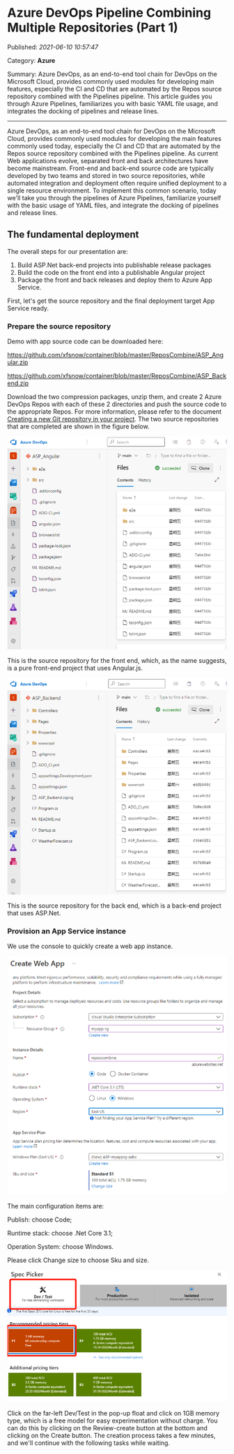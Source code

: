 # Azure DevOps Pipeline Combining Multiple Repositories (Part 1)

Published: *2021-06-10 10:57:47*

Category: __Azure__

Summary: Azure DevOps, as an end-to-end tool chain for DevOps on the Microsoft Cloud, provides commonly used modules for developing main features, especially the CI and CD that are automated by the Repos source repository combined with the Pipelines pipeline. This article guides you through Azure Pipelines, familiarizes you with basic YAML file usage, and integrates the docking of pipelines and release lines.

---------

Azure DevOps, as an end-to-end tool chain for DevOps on the Microsoft Cloud, provides commonly used modules for developing the main features commonly used today, especially the CI and CD that are automated by the Repos source repository combined with the Pipelines pipeline. As current Web applications evolve, separated front and back architectures have become mainstream. Front-end and back-end source code are typically developed by two teams and stored in two source repositories, while automated integration and deployment often require unified deployment to a single resource environment. To implement this common scenario, today we'll take you through the pipelines of Azure Pipelines, familiarize yourself with the basic usage of YAML files, and integrate the docking of pipelines and release lines.

## The fundamental deployment

The overall steps for our presentation are:

1. Build ASP.Net back-end projects into publishable release packages
2. Build the code on the front end into a publishable Angular project
3. Package the front and back releases and deploy them to Azure App Service.

First, let's get the source repository and the final deployment target App Service ready.

### Prepare the source repository

Demo with app source code can be downloaded here:

https://github.com/xfsnow/container/blob/master/ReposCombine/ASP_Angular.zip

https://github.com/xfsnow/container/blob/master/ReposCombine/ASP_Backend.zip

Download the two compression packages, unzip them, and create 2 Azure DevOps Repos with each of these 2 directories and push the source code to the appropriate Repos. For more information, please refer to the document [Creating a new Git repository in your project](https://docs.microsoft.com/zh-cn/azure/devops/repos/git/create-new-repo). The two source repositories that are completed are shown in the figure below.

![](../assets/img/20210610_Azure_DevOps_Pipeline_1_01.png)

This is the source repository for the front end, which, as the name suggests, is a pure front-end project that uses Angular.js.

![](../assets/img/20210610_Azure_DevOps_Pipeline_1_02.png)

This is the source repository for the back end, which is a back-end project that uses ASP.Net.

### Provision an App Service instance

We use the console to quickly create a web app instance.

![](../assets/img/20210610_Azure_DevOps_Pipeline_1_03.png)

The main configuration items are:

Publish: choose Code;

Runtime stack: choose .Net Core 3.1;

Operation System: choose Windows.

Please click Change size to choose Sku and size.

![](../assets/img/20210610_Azure_DevOps_Pipeline_1_04.png)

Click on the far-left Dev/Test in the pop-up float and click on 1GB memory type, which is a free model for easy experimentation without charge. You can do this by clicking on the Review-create button at the bottom and clicking on the Create button. The creation process takes a few minutes, and we'll continue with the following tasks while waiting.

